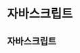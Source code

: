 # 자바스크립트
## 자바스크립트
### <script> 태그 사용
+ 내부
    + 위치1 : head 태그 영역
    + 위치2 : body 태그 영역 - 어느위치라도 가능

+ 외부
    + src 속성 > function 함수에 넣기 > bt에 onclick="funPrint(n);"

### ES6+
+ ★화살표 함수★ : const funPrint = (n) => {console.log(`버튼${n}`);}
